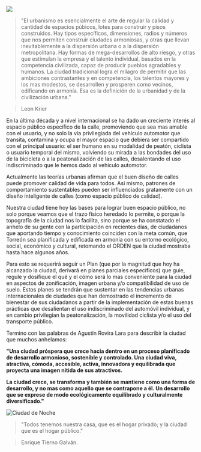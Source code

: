
<span class="contenido-imagen-previa"><img class="img-responsive" src="ciudad-espacio-publico/imagen.jpg"></span>

> "El urbanismo es esencialmente el arte de regular la calidad y cantidad de espacios púbicos, lotes para construir y pisos construidos. Hay tipos específicos, dimensiones, radios y números que nos permiten construir ciudades armoniosas, y otras que llevan inevitablemente a la dispersión urbana o a la dispersión metropolitana. Hay formas de mega-desarrollos de alto riesgo, y otras que estimulan la empresa y el talento individual, basados en la competencia civilizada, capaz de producir pueblos agradables y humanos.  La ciudad tradicional logra el milagro de permitir que las ambiciones contrastantes y en competencia, los talentos mayores y los mas modestos, se desarrollen y prosperen como vecinos, edificando en armonía. Esa es la definición de la urbanidad y de la civilización urbana."

> Leon Krier

En la última década y a nivel internacional se ha dado un creciente interés al espacio público especifico de la calle, promoviendo que sea mas amable con el usuario, y no solo la vía privilegiada del vehículo automotor que transita, contamina y ocupa el mayor espacio que debiera ser compartido con el principal usuario: el ser humano en su modalidad de peatón, ciclista o usuario temporal del mismo, volviendo su mirada a las bondades del uso de la bicicleta o a la peatonalización de las calles, desalentando el uso indiscriminado que le hemos dado al vehículo automotor.

Actualmente  las teorías urbanas afirman que el buen diseño de calles puede promover calidad de vida para todos. Así mismo, patrones de comportamiento sustentables pueden ser influenciados gratamente con un diseño inteligente de calles (como espacio público de calidad).

Nuestra ciudad tiene hoy las bases para lograr buen espacio público, no solo porque veamos que el trazo físico heredado lo permite,  o porque la topografía de la ciudad nos lo facilita, sino porque se ha constatado el anhelo de su gente con la participación  en recientes días, de ciudadanos que aportando tiempo y conocimiento coinciden con la meta común, que Torreón sea planificada y edificada en armonía con su entorno ecológico, social, económico y cultural, retomando el ORDEN que la ciudad mostraba hasta hace algunos años.

Para esto se  requerirá seguir un Plan (que por la magnitud que hoy ha alcanzado la ciudad, derivará en planes parciales específicos) que guie, regule y dosifique el qué y el cómo será lo mas conveniente para la ciudad en aspectos de zonificación, imagen urbana y/o compatibilidad de uso de suelo. Estos planes se tendrán que sustentar en las tendencias urbanas internacionales de ciudades que han demostrado el incremento de bienestar de sus ciudadanos a partir de la implementación de estas buenas prácticas que desalientan el uso indiscriminado del automóvil individual, y en cambio privilegian la peatonalización, la movilidad ciclista y/o el uso del transporte público.

Termino con las palabras de Agustín Rovira Lara para describir la ciudad que muchos anhelamos:

__"Una ciudad próspera que crece hacia dentro en un proceso planificado de desarrollo armonioso, sostenible y controlado. Una ciudad viva, atractiva, cómoda, accesible, activa, innovadora y equilibrada que proyecta una imagen nítida de sus atractivos.__

__La ciudad crece, se transforma y también se mantiene como una forma de desarrollo, y no mas como aquello que se contrapone a él. Un desarrollo que se exprese de modo ecológicamente equilibrado y culturalmente diversificado."__

<img class="img-responsive" src="ciudad-espacio-publico/ciudad-noche.jpg" alt="Ciudad de Noche">

> "Todos tenemos nuestra casa, que es el hogar privado; y la ciudad que es el hogar público."

> Enrique Tierno Galván.
